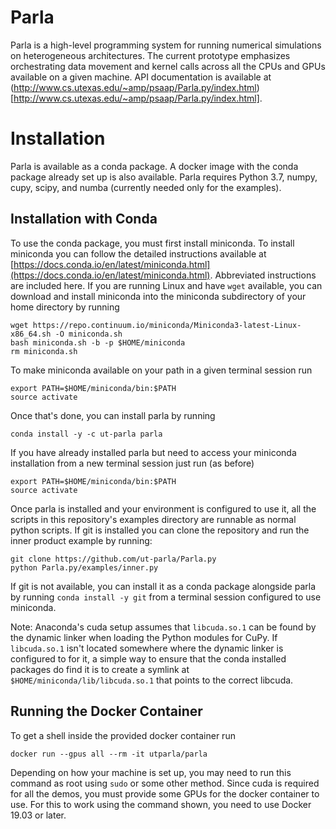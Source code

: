 # Parla

Parla is a high-level programming system for running numerical simulations on heterogeneous architectures.
The current prototype emphasizes orchestrating data movement and kernel calls across all the CPUs and GPUs available on a given machine.
API documentation is available at (http://www.cs.utexas.edu/~amp/psaap/Parla.py/index.html)[http://www.cs.utexas.edu/~amp/psaap/Parla.py/index.html].

# Installation

Parla is available as a conda package. A docker image with the conda package already set up is also available. Parla requires Python 3.7, numpy, cupy, scipy, and numba (currently needed only for the examples).

## Installation with Conda

To use the conda package, you must first install miniconda.
To install miniconda you can follow the detailed instructions available at [https://docs.conda.io/en/latest/miniconda.html](https://docs.conda.io/en/latest/miniconda.html).
Abbreviated instructions are included here.
If you are running Linux and have `wget` available, you can download and install miniconda into the miniconda subdirectory of your home directory by running

```
wget https://repo.continuum.io/miniconda/Miniconda3-latest-Linux-x86_64.sh -O miniconda.sh
bash miniconda.sh -b -p $HOME/miniconda
rm miniconda.sh
```

To make miniconda available on your path in a given terminal session run
```
export PATH=$HOME/miniconda/bin:$PATH
source activate
```

Once that's done, you can install parla by running

```
conda install -y -c ut-parla parla
```

If you have already installed parla but need to access your miniconda installation from a new terminal session just run (as before)
```
export PATH=$HOME/miniconda/bin:$PATH
source activate
```

Once parla is installed and your environment is configured to use it, all the scripts in this repository's examples directory are runnable as normal python scripts.
If git is installed you can clone the repository and run the inner product example by running:

```
git clone https://github.com/ut-parla/Parla.py
python Parla.py/examples/inner.py
```

If git is not available, you can install it as a conda package alongside parla by running `conda install -y git` from a terminal session configured to use miniconda.

Note: Anaconda's cuda setup assumes that `libcuda.so.1` can be found by the dynamic linker when loading the Python modules for CuPy.
If `libcuda.so.1` isn't located somewhere where the dynamic linker is configured to for it, a simple way to ensure that the conda installed packages do find it is to create a symlink at `$HOME/miniconda/lib/libcuda.so.1` that points to the correct libcuda.

## Running the Docker Container

To get a shell inside the provided docker container run

```
docker run --gpus all --rm -it utparla/parla
```

Depending on how your machine is set up, you may need to run this command as root using `sudo` or some other method.
Since cuda is required for all the demos, you must provide some GPUs for the docker container to use.
For this to work using the command shown, you need to use Docker 19.03 or later.
